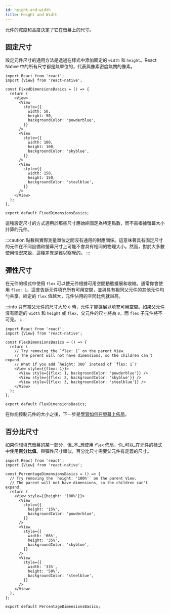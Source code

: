 ```yaml
---
id: height-and-width
title: Height and Width
---
```


元件的寬度和高度決定了它在螢幕上的尺寸。

## 固定尺寸

設定元件尺寸的通用方法是透過在樣式中添加固定的 `width` 和 `height`。React Native 中的所有尺寸都是無單位的，代表與像素密度無關的像素。

```SnackPlayer name=Height%20and%20Width
import React from 'react';
import {View} from 'react-native';

const FixedDimensionsBasics = () => {
  return (
    <View>
      <View
        style={{
          width: 50,
          height: 50,
          backgroundColor: 'powderblue',
        }}
      />
      <View
        style={{
          width: 100,
          height: 100,
          backgroundColor: 'skyblue',
        }}
      />
      <View
        style={{
          width: 150,
          height: 150,
          backgroundColor: 'steelblue',
        }}
      />
    </View>
  );
};

export default FixedDimensionsBasics;
```

這種設定尺寸的方式適用於那些尺寸應始終固定為特定點數，而不需根據螢幕大小計算的元件。

:::caution
點數與實際測量單位之間沒有通用的對應關係。這意味著具有固定尺寸的元件在不同設備和螢幕尺寸上可能不會具有相同的物理大小。然而，對於大多數使用情況來說，這種差異是難以察覺的。
:::

## 彈性尺寸

在元件的樣式中使用 `flex` 可以使元件根據可用空間動態擴展和收縮。通常你會使用 `flex: 1`，這會告訴元件填充所有可用空間，並與具有相同父元件的其他元件均勻共享。給定的 `flex` 值越大，元件佔用的空間比例就越高。

:::info
只有當父元件的尺寸大於 `0` 時，元件才能擴展以填充可用空間。如果父元件沒有固定的 `width` 和 `height` 或 `flex`，父元件的尺寸將為 `0`，而 `flex` 子元件將不可見。
:::

```SnackPlayer name=Flex%20Dimensions
import React from 'react';
import {View} from 'react-native';

const FlexDimensionsBasics = () => {
  return (
    // Try removing the `flex: 1` on the parent View.
    // The parent will not have dimensions, so the children can't expand.
    // What if you add `height: 300` instead of `flex: 1`?
    <View style={{flex: 1}}>
      <View style={{flex: 1, backgroundColor: 'powderblue'}} />
      <View style={{flex: 2, backgroundColor: 'skyblue'}} />
      <View style={{flex: 3, backgroundColor: 'steelblue'}} />
    </View>
  );
};

export default FlexDimensionsBasics;
```

在你能控制元件的大小之後，下一步是[學習如何在螢幕上佈局](flexbox.md)。

## 百分比尺寸

如果你想填充螢幕的某一部分，但_不_想使用 `flex` 佈局，你_可以_在元件的樣式中使用**百分比值**。與彈性尺寸類似，百分比尺寸需要父元件有定義的尺寸。

```SnackPlayer name=Percentage%20Dimensions
import React from 'react';
import {View} from 'react-native';

const PercentageDimensionsBasics = () => {
  // Try removing the `height: '100%'` on the parent View.
  // The parent will not have dimensions, so the children can't expand.
  return (
    <View style={{height: '100%'}}>
      <View
        style={{
          height: '15%',
          backgroundColor: 'powderblue',
        }}
      />
      <View
        style={{
          width: '66%',
          height: '35%',
          backgroundColor: 'skyblue',
        }}
      />
      <View
        style={{
          width: '33%',
          height: '50%',
          backgroundColor: 'steelblue',
        }}
      />
    </View>
  );
};

export default PercentageDimensionsBasics;
```